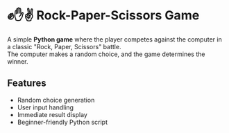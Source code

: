 # ✊✋✌ Rock-Paper-Scissors Game

A simple **Python game** where the player competes against the computer in a classic "Rock, Paper, Scissors" battle.  
The computer makes a random choice, and the game determines the winner.  

##  Features  
* Random choice generation
* User input handling
* Immediate result display
* Beginner-friendly Python script  
